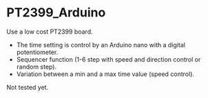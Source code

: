 # PT2399_Arduino

Use a low cost PT2399 board.

- The time setting is control by an Arduino nano with a digital potentiometer.
- Sequencer function (1-6 step with speed and direction control or random step).
- Variation between a min and a max time value (speed control).

Not tested yet.
